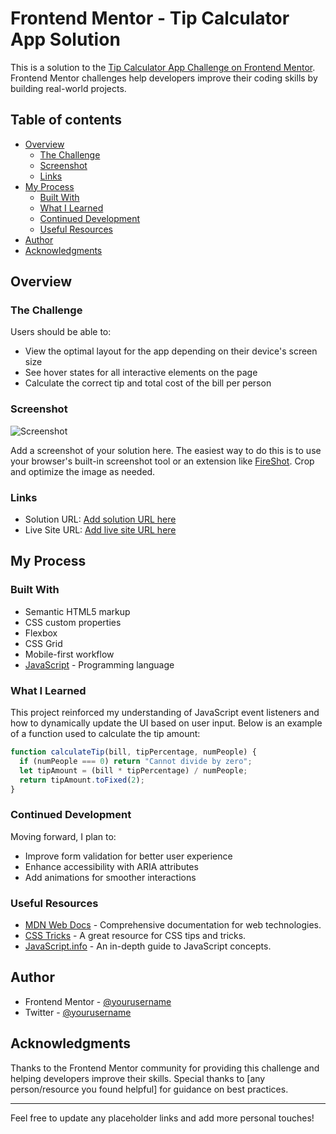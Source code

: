# Frontend Mentor - Tip Calculator App Solution

This is a solution to the [Tip Calculator App Challenge on Frontend Mentor](https://www.frontendmentor.io/challenges/tip-calculator-app-ugJNGbJUX). Frontend Mentor challenges help developers improve their coding skills by building real-world projects.

## Table of contents

- [Overview](#overview)
  - [The Challenge](#the-challenge)
  - [Screenshot](#screenshot)
  - [Links](#links)
- [My Process](#my-process)
  - [Built With](#built-with)
  - [What I Learned](#what-i-learned)
  - [Continued Development](#continued-development)
  - [Useful Resources](#useful-resources)
- [Author](#author)
- [Acknowledgments](#acknowledgments)

## Overview

### The Challenge

Users should be able to:

- View the optimal layout for the app depending on their device's screen size
- See hover states for all interactive elements on the page
- Calculate the correct tip and total cost of the bill per person

### Screenshot

![Screenshot](./screenshot.jpg)

Add a screenshot of your solution here. The easiest way to do this is to use your browser's built-in screenshot tool or an extension like [FireShot](https://getfireshot.com/). Crop and optimize the image as needed.

### Links

- Solution URL: [Add solution URL here](https://your-solution-url.com)
- Live Site URL: [Add live site URL here](https://your-live-site-url.com)

## My Process

### Built With

- Semantic HTML5 markup
- CSS custom properties
- Flexbox
- CSS Grid
- Mobile-first workflow
- [JavaScript](https://developer.mozilla.org/en-US/docs/Web/JavaScript) - Programming language

### What I Learned

This project reinforced my understanding of JavaScript event listeners and how to dynamically update the UI based on user input. Below is an example of a function used to calculate the tip amount:

```js
function calculateTip(bill, tipPercentage, numPeople) {
  if (numPeople === 0) return "Cannot divide by zero";
  let tipAmount = (bill * tipPercentage) / numPeople;
  return tipAmount.toFixed(2);
}
```

### Continued Development

Moving forward, I plan to:

- Improve form validation for better user experience
- Enhance accessibility with ARIA attributes
- Add animations for smoother interactions

### Useful Resources

- [MDN Web Docs](https://developer.mozilla.org/en-US/) - Comprehensive documentation for web technologies.
- [CSS Tricks](https://css-tricks.com/) - A great resource for CSS tips and tricks.
- [JavaScript.info](https://javascript.info/) - An in-depth guide to JavaScript concepts.

## Author

- Frontend Mentor - [@yourusername](https://www.frontendmentor.io/profile/itserffan)
- Twitter - [@yourusername](https://www.twitter.com/itserffan)

## Acknowledgments

Thanks to the Frontend Mentor community for providing this challenge and helping developers improve their skills. Special thanks to [any person/resource you found helpful] for guidance on best practices.

---

Feel free to update any placeholder links and add more personal touches!

